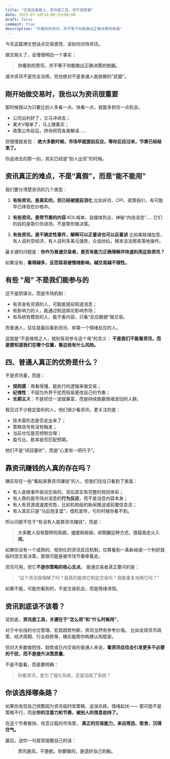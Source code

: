 ```yaml
---
title: "交易这条路上，资讯是工具，但不是答案"
date: 2025-07-10T14:00:53+08:00
draft: false
comment: true
description: "你看到的资讯，并不等于你能做出正确决策的依据"
---
```


今天这篇博文想谈点交易感悟，该如何对待资讯。

做交易久了，会慢慢明白一个事实：

> **你看到的资讯，并不等于你能做出正确决策的依据。**

或许资讯不是完全没用，但也绝对不是普通人能依赖的“武器”。

## 刚开始做交易时，我也以为资讯很重要

那时候我以为只要比别人多看一点、快看一点，就能多抓住一点机会。

* 公司出利好了，立马冲进去；
* 某大V喊单了，马上跟着买；
* 政策公布前后，拼命研究各类解读……

但慢慢就发现：
**绝大多数时候，市场早就提前反应，等你反应过来，节奏已经结束了。**

你追进去的那一刻，其实已经是“别人出货”的时候。

## 资讯真正的难点，不是“真假”，而是“能不能用”

我们要分清楚资讯的几个类型：

1. **有些资讯，是真实的，但已经被提前消化**
   比如非农、CPI、政策指引，有可能早已体现在价格中。

2. **有些资讯，是带节奏的内容**
   KOL喊单、自媒体热议、神秘“内线消息”……它们的目的是吸引你进场，不是帮你做决策。

3. **有些资讯，是不确定性事件，解释可以正着讲也可以反着讲**
   比如美联储加息，有人说利空经济，有人说利多美元强势，众说纷纭，根本没法用来落地操作。

最关键的问题是：**你作为普通交易者，是否有能力正确理解并快速利用这些资讯？**

如果没有，**看得越多，反而容易被情绪影响，越交易越不理性。**

## 有些 "局" 不是我们能参与的

这不是阴谋论，而是市场机制：

* 有资金有资源的人，可能能提前知道消息；
* 有影响力的人，能通过制造舆论影响市场；
* 有系统有模型的人，能不看内容，只看“反应数据”做交易。

而普通人，往往是最后看到资讯、却第一个情绪反应的人。

这就是“不是做局之人，就别盲目参与这个局”的含义：
**不是我们不能看资讯，而是要知道我们在哪个位置，看这些有什么风险。**

## 四、普通人真正的优势是什么？

不是资讯量，而是：

* **规则感**：用看得懂、能执行的逻辑来做交易；
* **纪律性**：不因为外界干扰而轻易更改自己的节奏；
* **长期主义**：不是抓住一波就暴富，而是持续跑赢情绪波动的人群。

我见过不少稳定盈利的人，他们很少看资讯，更关注的是：

* 技术面形态是否走出来了；
* 策略信号有没有触发；
* 当前仓位是否控制合理；
* 盈亏比、胜率是否匹配预期。

他们不是“闭目塞听”，而是“心里有一把尺子”。

## 靠资讯赚钱的人真的存在吗？

确实存在一些“看起来靠资讯赚钱”的人，但我们往往只看到了表面：

* 有人是做事件驱动交易的，背后其实有完整的规则体系；
* 有人靠的是市场对消息的**行为反应**，而不是消息内容本身；
* 有人有资源或速度优势，比如机构级的新闻推送或前置信息流；
* 有人其实只是“马后炮复盘”，借机宣传，亏的时候你看不到。

所以问题不在于“有没有人能靠资讯赚钱”，而是：

> **大多数人没有那样的系统、速度和经验，却照搬这种方式，很容易走火入魔。**

如果你没有一个成熟的、规则化的资讯反应机制，仅靠看到一条新闻或一个利好就临时改交易决策，那很可能是被市场节奏牵着走。

资讯可用，但它**不是你策略的核心支点**。
普通交易者真正要问的是：

> “这个资讯我理解了吗？我真的能用它制定交易吗？我能重复地用它吗？”

如果不能，可能你看到的，不是交易机会，而是情绪诱饵。

## 资讯到底该不该看？

说到底，**资讯是工具，关键在于“怎么用”和“什么时候用”**。

对于中长线的仓位管理、宏观趋势判断，资讯当然有参考价值。
比如全球货币政策、经济周期、行业趋势等，确实能帮你构建认知框架。

但对大多数做短线、趋势或日内交易的普通人来说，**看资讯往往会引发更多不必要的干扰，而不是提升决策质量**。

不是不能看，而是要明确：

> 你看资讯，是为了强化系统，还是动摇了系统？

## 你该选择哪条路？

如果你发现自己频繁因为资讯临时改策略、追涨杀跌、情绪起伏——
那可能不是策略不行，而是**你的注意力和节奏，被别人的信息劫持了。**

在这个节奏极快、信息过载的市场里，
**真正的交易能力，来自筛选、取舍、沉得住气。**

最后，送你一句我常提醒自己的话：

> **资讯是风，不是舵。你要做的，是造好自己的船。**
